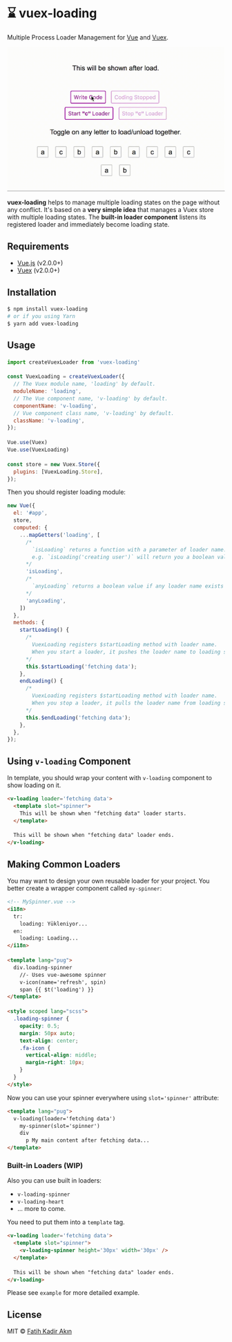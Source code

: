 # ⌛️ vuex-loading

Multiple Process Loader Management for [Vue](http://vuejs.org/) and [Vuex](http://vuex.vuejs.org/).

<img src="./resources/vuex-loading.gif" width="640">

**vuex-loading** helps to manage multiple loading states on the page without any conflict. It's based on a **very simple idea** that manages a Vuex store with multiple loading states. The **built-in loader component** listens its registered loader and immediately become loading state.

## Requirements

- [Vue.js](https://vuejs.org) (v2.0.0+)
- [Vuex](http://vuex.vuejs.org) (v2.0.0+)

## Installation

```bash
$ npm install vuex-loading
# or if you using Yarn
$ yarn add vuex-loading
```

## Usage

```js
import createVuexLoader from 'vuex-loading'

const VuexLoading = createVuexLoader({
  // The Vuex module name, 'loading' by default.
  moduleName: 'loading',
  // The Vue component name, 'v-loading' by default.
  componentName: 'v-loading',
  // Vue component class name, 'v-loading' by default.
  className: 'v-loading',
});

Vue.use(Vuex)
Vue.use(VuexLoading)

const store = new Vuex.Store({
  plugins: [VuexLoading.Store],
});
```

Then you should register loading module:

```js
new Vue({
  el: '#app',
  store,
  computed: {
    ...mapGetters('loading', [
      /*
        `isLoading` returns a function with a parameter of loader name.
        e.g. `isLoading('creating user')` will return you a boolean value.
      */
      'isLoading',
      /*
        `anyLoading` returns a boolean value if any loader name exists on store.
      */
      'anyLoading',
    ])
  },
  methods: {
    startLoading() {
      /*
        VuexLoading registers $startLoading method with loader name.
        When you start a loader, it pushes the loader name to loading state.
      */
      this.$startLoading('fetching data');
    },
    endLoading() {
      /*
        VuexLoading registers $startLoading method with loader name.
        When you stop a loader, it pulls the loader name from loading state.
      */
      this.$endLoading('fetching data');
    },
  },
});
```

## Using `v-loading` Component

In template, you should wrap your content with `v-loading` component to show loading on it.

```html
<v-loading loader='fetching data'>
  <template slot="spinner">
    This will be shown when "fetching data" loader starts.
  </template>
  
  This will be shown when "fetching data" loader ends.
</v-loading>
```

## Making Common Loaders

You may want to design your own reusable loader for your project. You better create a wrapper component called `my-spinner`:

```html
<!-- MySpinner.vue -->
<i18n>
  tr:
    loading: Yükleniyor...
  en:
    loading: Loading...
</i18n>

<template lang="pug">
  div.loading-spinner
    //- Uses vue-awesome spinner
    v-icon(name='refresh', spin)
    span {{ $t('loading') }}
</template>

<style scoped lang="scss">
  .loading-spinner {
    opacity: 0.5;
    margin: 50px auto;
    text-align: center;
    .fa-icon {
      vertical-align: middle;
      margin-right: 10px;
    }
  }
</style>
```

Now you can use your spinner everywhere using `slot='spinner'` attribute:

```html
<template lang="pug">
  v-loading(loader='fetching data')
    my-spinner(slot='spinner')
    div
      p My main content after fetching data...
</template>
```

### Built-in Loaders (WIP)

Also you can use built in loaders:
 - `v-loading-spinner`
 - `v-loading-heart`
 - ... more to come.

You need to put them into a `template` tag.

```html
<v-loading loader='fetching data'>
  <template slot="spinner">
    <v-loading-spinner height='30px' width='30px' />
  </template>
  
  This will be shown when "fetching data" loader ends.
</v-loading>
```

Please see `example` for more detailed example.

## License

MIT © [Fatih Kadir Akın](https://github.com/f)
